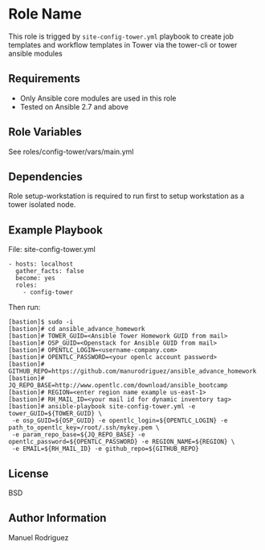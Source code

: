 Role Name
=========

This role is trigged by `site-config-tower.yml` playbook to create job templates and workflow
templates in Tower via the tower-cli or tower ansible modules


Requirements
------------

- Only Ansible core modules are used in this role
- Tested on Ansible 2.7 and above

Role Variables
--------------

See roles/config-tower/vars/main.yml 

Dependencies
------------

Role setup-workstation is required to run first to setup workstation as a tower isolated node.

Example Playbook
----------------

File: site-config-tower.yml
```
- hosts: localhost
  gather_facts: false 
  become: yes 
  roles:
    - config-tower
```

Then run:
```
[bastion]$ sudo -i
[bastion]# cd ansible_advance_homework
[bastion]# TOWER_GUID=<Ansible Tower Homework GUID from mail>
[bastion]# OSP_GUID=<Openstack for Ansible GUID from mail>
[bastion]# OPENTLC_LOGIN=<username-company.com>
[bastion]# OPENTLC_PASSWORD=<your openlc account password>
[bastion]# GITHUB_REPO=https://github.com/manurodriguez/ansible_advance_homework
[bastion]# JQ_REPO_BASE=http://www.opentlc.com/download/ansible_bootcamp
[bastion]# REGION=<enter region name example us-east-1>
[bastion]# RH_MAIL_ID=<your mail id for dynamic inventory tag>
[bastion]# ansible-playbook site-config-tower.yml -e tower_GUID=${TOWER_GUID} \
 -e osp_GUID=${OSP_GUID} -e opentlc_login=${OPENTLC_LOGIN} -e path_to_opentlc_key=/root/.ssh/mykey.pem \
 -e param_repo_base=${JQ_REPO_BASE} -e opentlc_password=${OPENTLC_PASSWORD} -e REGION_NAME=${REGION} \ 
 -e EMAIL=${RH_MAIL_ID} -e github_repo=${GITHUB_REPO} 
```

License
-------

BSD

Author Information
------------------

Manuel Rodriguez
